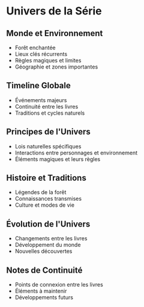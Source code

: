 # Univers de la Série

## Monde et Environnement
- Forêt enchantée
- Lieux clés récurrents
- Règles magiques et limites
- Géographie et zones importantes

## Timeline Globale
- Événements majeurs
- Continuité entre les livres
- Traditions et cycles naturels

## Principes de l'Univers
- Lois naturelles spécifiques
- Interactions entre personnages et environnement
- Éléments magiques et leurs règles

## Histoire et Traditions
- Légendes de la forêt
- Connaissances transmises
- Culture et modes de vie

## Évolution de l'Univers
- Changements entre les livres
- Développement du monde
- Nouvelles découvertes

## Notes de Continuité
- Points de connexion entre les livres
- Éléments à maintenir
- Développements futurs